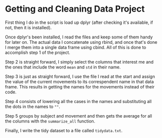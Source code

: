 # Getting and Cleaning Data Project

First thing I do in the script is load up dplyr (after checking it's available, if not, then it is installed).

Once dplyr's been installed, I read the files and keep some of them handy for later on. The actual data I concatenate using rbind, and once that's done I merge them into a single data frame using cbind. All of this is done to accomplish step 1 of the project.

Step 2 is straight forward, I simply select the columns that interest me and the ones that include the word `mean` and `std` in their name.

Step 3 is just as straight forward, I use the file I read at the start and assign the value of the current movements to its correspendent name in that data frame. This results in getting the names for the movements instead of their code.

Step 4 consists of lowering all the cases in the names and substituting all the dots in the names to `""`.

Step 5 groups by subject and movement and then gets the average for all the columns with the `summarize_all` function.

Finally, I write the tidy dataset to a file called `tidydata.txt`.
